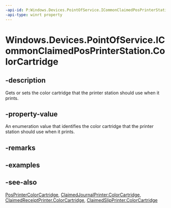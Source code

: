 ----api-id: P:Windows.Devices.PointOfService.ICommonClaimedPosPrinterStation.ColorCartridge
-api-type: winrt property
---<!-- Property syntaxpublic Windows.Devices.PointOfService.PosPrinterColorCartridge ColorCartridge { get;  set; }--># Windows.Devices.PointOfService.ICommonClaimedPosPrinterStation.ColorCartridge## -descriptionGets or sets the color cartridge that the printer station should use when it prints.## -property-valueAn enumeration value that identifies the color cartridge that the printer station should use when it prints.## -remarks## -examples## -see-also[PosPrinterColorCartridge](posprintercolorcartridge.md), [ClaimedJournalPrinter.ColorCartridge](claimedjournalprinter_colorcartridge.md), [ClaimedReceiptPrinter.ColorCartridge](claimedreceiptprinter_colorcartridge.md), [ClaimedSlipPrinter.ColorCartridge](claimedslipprinter_colorcartridge.md)